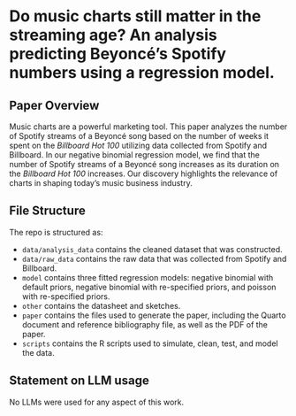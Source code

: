 # Do music charts still matter in the streaming age? An analysis predicting Beyoncé’s Spotify numbers using a regression model.

## Paper Overview

Music charts are a powerful marketing tool. This paper analyzes the number of Spotify streams of a Beyoncé song based on the number of weeks it spent on the *Billboard Hot 100* utilizing data collected from Spotify and Billboard. In our negative binomial regression model, we find that the number of Spotify streams of a Beyoncé song increases as its duration on the *Billboard Hot 100* increases. Our discovery highlights the relevance of charts in shaping today’s music business industry.


## File Structure

The repo is structured as:

-   `data/analysis_data` contains the cleaned dataset that was constructed.
-   `data/raw_data` contains the raw data that was collected from Spotify and Billboard.
-   `model` contains three fitted regression models: negative binomial with default priors, negative binomial with re-specified priors, and poisson with re-specified priors. 
-   `other` contains the datasheet and sketches.
-   `paper` contains the files used to generate the paper, including the Quarto document and reference bibliography file, as well as the PDF of the paper. 
-   `scripts` contains the R scripts used to simulate, clean, test, and model the data.


## Statement on LLM usage

No LLMs were used for any aspect of this work.
